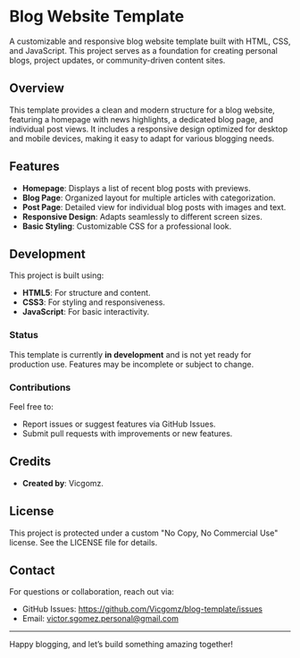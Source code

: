 # Blog Website Template

A customizable and responsive blog website template built with HTML, CSS, and JavaScript. This project serves as a foundation for creating personal blogs, project updates, or community-driven content sites.

## Overview
This template provides a clean and modern structure for a blog website, featuring a homepage with news highlights, a dedicated blog page, and individual post views. It includes a responsive design optimized for desktop and mobile devices, making it easy to adapt for various blogging needs.

## Features
- **Homepage**: Displays a list of recent blog posts with previews.
- **Blog Page**: Organized layout for multiple articles with categorization.
- **Post Page**: Detailed view for individual blog posts with images and text.
- **Responsive Design**: Adapts seamlessly to different screen sizes.
- **Basic Styling**: Customizable CSS for a professional look.

## Development
This project is built using:
- **HTML5**: For structure and content.
- **CSS3**: For styling and responsiveness.
- **JavaScript**: For basic interactivity.

### Status
This template is currently **in development** and is not yet ready for production use. Features may be incomplete or subject to change.

### Contributions
Feel free to:
- Report issues or suggest features via GitHub Issues.
- Submit pull requests with improvements or new features.

## Credits
- **Created by**: Vicgomz.

## License
This project is protected under a custom "No Copy, No Commercial Use" license. See the LICENSE file for details.

## Contact
For questions or collaboration, reach out via:
- GitHub Issues: https://github.com/Vicgomz/blog-template/issues
- Email: victor.sgomez.personal@gmail.com

---

Happy blogging, and let’s build something amazing together!
